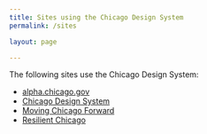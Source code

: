 ```yaml
---
title: Sites using the Chicago Design System
permalink: /sites

layout: page

---
```


The following sites use the Chicago Design System:

* [alpha.chicago.gov](https://alpha.chicago.gov)
* [Chicago Design System](https://chicagodesignsystem.org/)
* [Moving Chicago Forward](https://movingforward.chicago.gov/)
* [Resilient Chicago](https://resilient.chicago.gov/)
